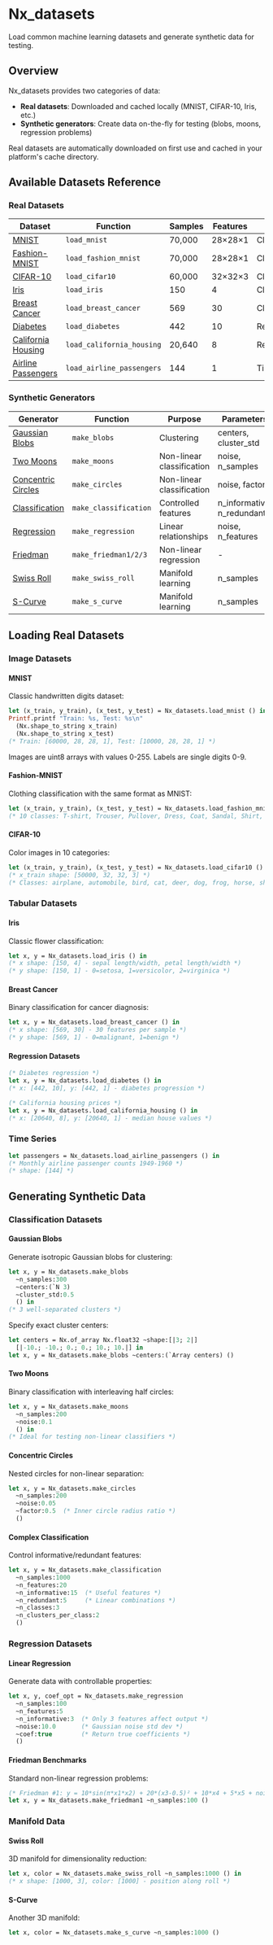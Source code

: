 # Nx_datasets

Load common machine learning datasets and generate synthetic data for testing.

## Overview

Nx_datasets provides two categories of data:
- **Real datasets**: Downloaded and cached locally (MNIST, CIFAR-10, Iris, etc.)
- **Synthetic generators**: Create data on-the-fly for testing (blobs, moons, regression problems)

Real datasets are automatically downloaded on first use and cached in your platform's cache directory.


## Available Datasets Reference

### Real Datasets

| Dataset            | Function                  | Samples | Features | Task           |
| ------------------ | ------------------------- | ------- | -------- | -------------- |
| [MNIST](#mnist)              | `load_mnist`              | 70,000  | 28×28×1  | Classification |
| [Fashion-MNIST](#fashion-mnist)      | `load_fashion_mnist`      | 70,000  | 28×28×1  | Classification |
| [CIFAR-10](#cifar-10)           | `load_cifar10`            | 60,000  | 32×32×3  | Classification |
| [Iris](#iris)               | `load_iris`               | 150     | 4        | Classification |
| [Breast Cancer](#breast-cancer)      | `load_breast_cancer`      | 569     | 30       | Classification |
| [Diabetes](#regression-datasets)           | `load_diabetes`           | 442     | 10       | Regression     |
| [California Housing](#regression-datasets) | `load_california_housing` | 20,640  | 8        | Regression     |
| [Airline Passengers](#time-series) | `load_airline_passengers` | 144     | 1        | Time Series    |

### Synthetic Generators

| Generator | Function | Purpose | Parameters |
| --------- | -------- | ------- | ---------- |
| [Gaussian Blobs](#gaussian-blobs) | `make_blobs` | Clustering | centers, cluster_std |
| [Two Moons](#two-moons) | `make_moons` | Non-linear classification | noise, n_samples |
| [Concentric Circles](#concentric-circles) | `make_circles` | Non-linear classification | noise, factor |
| [Classification](#complex-classification) | `make_classification` | Controlled features | n_informative, n_redundant |
| [Regression](#linear-regression) | `make_regression` | Linear relationships | noise, n_features |
| [Friedman](#friedman-benchmarks) | `make_friedman1/2/3` | Non-linear regression | - |
| [Swiss Roll](#swiss-roll) | `make_swiss_roll` | Manifold learning | n_samples |
| [S-Curve](#s-curve) | `make_s_curve` | Manifold learning | n_samples |

## Loading Real Datasets

### Image Datasets

#### MNIST

Classic handwritten digits dataset:

```ocaml
let (x_train, y_train), (x_test, y_test) = Nx_datasets.load_mnist () in
Printf.printf "Train: %s, Test: %s\n" 
  (Nx.shape_to_string x_train) 
  (Nx.shape_to_string x_test)
(* Train: [60000, 28, 28, 1], Test: [10000, 28, 28, 1] *)
```

Images are uint8 arrays with values 0-255. Labels are single digits 0-9.

#### Fashion-MNIST

Clothing classification with the same format as MNIST:

```ocaml
let (x_train, y_train), (x_test, y_test) = Nx_datasets.load_fashion_mnist ()
(* 10 classes: T-shirt, Trouser, Pullover, Dress, Coat, Sandal, Shirt, Sneaker, Bag, Ankle boot *)
```

#### CIFAR-10

Color images in 10 categories:

```ocaml
let (x_train, y_train), (x_test, y_test) = Nx_datasets.load_cifar10 () in
(* x_train shape: [50000, 32, 32, 3] *)
(* Classes: airplane, automobile, bird, cat, deer, dog, frog, horse, ship, truck *)
```

### Tabular Datasets

#### Iris

Classic flower classification:

```ocaml
let x, y = Nx_datasets.load_iris () in
(* x shape: [150, 4] - sepal length/width, petal length/width *)
(* y shape: [150, 1] - 0=setosa, 1=versicolor, 2=virginica *)
```

#### Breast Cancer

Binary classification for cancer diagnosis:

```ocaml
let x, y = Nx_datasets.load_breast_cancer () in
(* x shape: [569, 30] - 30 features per sample *)
(* y shape: [569, 1] - 0=malignant, 1=benign *)
```

#### Regression Datasets

```ocaml
(* Diabetes regression *)
let x, y = Nx_datasets.load_diabetes () in
(* x: [442, 10], y: [442, 1] - diabetes progression *)

(* California housing prices *)
let x, y = Nx_datasets.load_california_housing () in
(* x: [20640, 8], y: [20640, 1] - median house values *)
```

### Time Series

```ocaml
let passengers = Nx_datasets.load_airline_passengers () in
(* Monthly airline passenger counts 1949-1960 *)
(* shape: [144] *)
```

## Generating Synthetic Data

### Classification Datasets

#### Gaussian Blobs

Generate isotropic Gaussian blobs for clustering:

```ocaml
let x, y = Nx_datasets.make_blobs 
  ~n_samples:300 
  ~centers:(`N 3)
  ~cluster_std:0.5 
  () in
(* 3 well-separated clusters *)
```

Specify exact cluster centers:

```ocaml
let centers = Nx.of_array Nx.float32 ~shape:[|3; 2|] 
  [|-10.; -10.; 0.; 0.; 10.; 10.|] in
let x, y = Nx_datasets.make_blobs ~centers:(`Array centers) ()
```

#### Two Moons

Binary classification with interleaving half circles:

```ocaml
let x, y = Nx_datasets.make_moons 
  ~n_samples:200 
  ~noise:0.1 
  () in
(* Ideal for testing non-linear classifiers *)
```

#### Concentric Circles

Nested circles for non-linear separation:

```ocaml
let x, y = Nx_datasets.make_circles 
  ~n_samples:200 
  ~noise:0.05 
  ~factor:0.5  (* Inner circle radius ratio *)
  ()
```

#### Complex Classification

Control informative/redundant features:

```ocaml
let x, y = Nx_datasets.make_classification
  ~n_samples:1000
  ~n_features:20
  ~n_informative:15  (* Useful features *)
  ~n_redundant:5     (* Linear combinations *)
  ~n_classes:3
  ~n_clusters_per_class:2
  ()
```

### Regression Datasets

#### Linear Regression

Generate data with controllable properties:

```ocaml
let x, y, coef_opt = Nx_datasets.make_regression
  ~n_samples:100
  ~n_features:5
  ~n_informative:3  (* Only 3 features affect output *)
  ~noise:10.0       (* Gaussian noise std dev *)
  ~coef:true        (* Return true coefficients *)
  ()
```

#### Friedman Benchmarks

Standard non-linear regression problems:

```ocaml
(* Friedman #1: y = 10*sin(π*x1*x2) + 20*(x3-0.5)² + 10*x4 + 5*x5 + noise *)
let x, y = Nx_datasets.make_friedman1 ~n_samples:100 ()
```

### Manifold Data

#### Swiss Roll

3D manifold for dimensionality reduction:

```ocaml
let x, color = Nx_datasets.make_swiss_roll ~n_samples:1000 () in
(* x shape: [1000, 3], color: [1000] - position along roll *)
```

#### S-Curve

Another 3D manifold:

```ocaml
let x, color = Nx_datasets.make_s_curve ~n_samples:1000 ()
```
